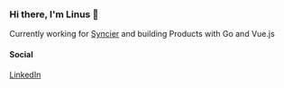 ### Hi there, I'm Linus 👋

Currently working for [Syncier](https://syncier.com) and building Products with Go and Vue.js


#### Social
[LinkedIn](https://www.linkedin.com/in/linus-boehm/)

<!--
**Linus-Boehm/Linus-Boehm** is a ✨ _special_ ✨ repository because its `README.md` (this file) appears on your GitHub profile.

Here are some ideas to get you started:

- 🔭 I’m currently working on ...
- 🌱 I’m currently learning ...
- 👯 I’m looking to collaborate on ...
- 🤔 I’m looking for help with ...
- 💬 Ask me about ...
- 📫 How to reach me: ...
- 😄 Pronouns: ...
- ⚡ Fun fact: ...
test
-->
